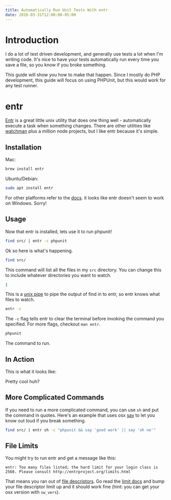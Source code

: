 ```yaml
---
title: Automatically Run Unit Tests With entr
date: 2016-03-31T12:00:00-05:00
---
```


# Introduction

I do a lot of test driven development, and generally use tests a lot when I'm writing code.  It's nice to have your tests automatically run every time you save a file, so you know if you broke something.

This guide will show you how to make that happen.  Since I mostly do PHP development, this guide will focus on using PHPUnit, but this would work for any test runner.

# entr

[Entr](http://entrproject.org/) is a great little unix utility that does one thing well - automatically execute a task when something changes.  There are other utilities like [watchman](https://facebook.github.io/watchman/) plus a million node projects, but I like entr because it's simple.

## Installation

Mac:

```sh
brew install entr
```

Ubuntu/Debian:

```sh
sudo apt install entr
```

For other platforms refer to the [docs](https://bitbucket.org/eradman/entr/).  it looks like entr doesn't seem to work on Windows.  Sorry!

## Usage

Now that entr is installed, lets use it to run phpunit!

```sh
find src/ | entr -c phpunit
```

Ok so here is what's happening.

```sh
find src/
```

This command will list all the files in my `src` directory.  You can change this to include whatever directories you want to watch.

```sh
|
```

This is a [unix pipe](https://en.wikipedia.org/wiki/Pipeline_(Unix)) to pipe the output of find in to entr, so entr knows what files to watch.

```sh
entr -c
```

The `-c` flag tells entr to clear the terminal before invoking the command you specified.  For more flags, checkout `man entr`.

```sh
phpunit
```

The command to run.

## In Action

This is what it looks like:

<script type="text/javascript" src="https://asciinema.org/a/c7s87g8ar1yva0uotmmphgi4s.js" id="asciicast-c7s87g8ar1yva0uotmmphgi4s" async></script>

Pretty cool huh?

## More Complicated Commands

If you need to run a more complicated command, you can use `sh` and put the command in quotes.  Here's an example that uses osx [say](https://developer.apple.com/library/mac/documentation/Darwin/Reference/ManPages/man1/say.1.html) to let you know out loud if you break something.

```sh
find src/ | entr sh -c "phpunit && say 'good work' || say 'oh no'"
```

## File Limits

You might try to run entr and get a message like this:

```shell
entr: Too many files listed; the hard limit for your login class is 2560. Please consult http://entrproject.org/limits.html
```

That means you ran out of [file descriptors](https://en.wikipedia.org/wiki/File_descriptor).  Go read the [limit docs](http://entrproject.org/limits.html) and bump your file descriptor limit up and it should work fine (hint: you can get your osx version with `sw_vers`).
